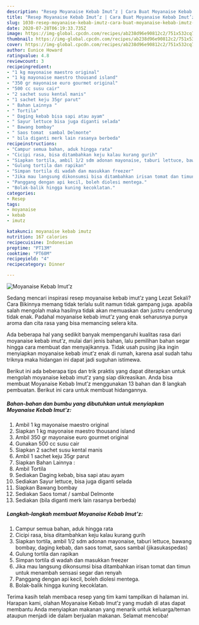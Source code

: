 ```yaml
---
description: "Resep Moyanaise Kebab Imut’z | Cara Buat Moyanaise Kebab Imut’z Yang Sedap"
title: "Resep Moyanaise Kebab Imut’z | Cara Buat Moyanaise Kebab Imut’z Yang Sedap"
slug: 1030-resep-moyanaise-kebab-imutz-cara-buat-moyanaise-kebab-imutz-yang-sedap
date: 2020-07-28T06:19:33.735Z
image: https://img-global.cpcdn.com/recipes/ab238d96e90812c2/751x532cq70/moyanaise-kebab-imutz-foto-resep-utama.jpg
thumbnail: https://img-global.cpcdn.com/recipes/ab238d96e90812c2/751x532cq70/moyanaise-kebab-imutz-foto-resep-utama.jpg
cover: https://img-global.cpcdn.com/recipes/ab238d96e90812c2/751x532cq70/moyanaise-kebab-imutz-foto-resep-utama.jpg
author: Eunice Howard
ratingvalue: 4.8
reviewcount: 3
recipeingredient:
- "1 kg mayonaise maestro original"
- "1 kg mayonaise maestro thousand island"
- "350 gr mayonaise euro gourmet original"
- "500 cc susu cair"
- "2 sachet susu kental manis"
- "1 sachet keju 35gr parut"
- " Bahan Lainnya "
- " Tortila"
- " Daging kebab bisa sapi atau ayam"
- " Sayur lettuce bisa juga diganti selada"
- " Bawang bombay"
- " Saos tomat  sambal Delmonte"
- " bila diganti merk lain rasanya berbeda"
recipeinstructions:
- "Campur semua bahan, aduk hingga rata"
- "Cicipi rasa, bisa ditambahkan keju kalau kurang gurih"
- "Siapkan tortila, ambil 1/2 sdm adonan mayonaise, taburi lettuce, bawang bombay, daging kebab, dan saos tomat, saos sambal (jikasukaspedas)"
- "Gulung tortila dan rapikan"
- "Simpan tortila di wadah dan masukkan freezer"
- "Jika mau langsung dikonsumsi bisa ditambahkan irisan tomat dan timun untuk menambah sensasi segar dan renyah"
- "Panggang dengan api kecil, boleh diolesi mentega."
- "Bolak-balik hingga kuning kecoklatan."
categories:
- Resep
tags:
- moyanaise
- kebab
- imutz

katakunci: moyanaise kebab imutz 
nutrition: 167 calories
recipecuisine: Indonesian
preptime: "PT13M"
cooktime: "PT60M"
recipeyield: "4"
recipecategory: Dinner

---
```



![Moyanaise Kebab Imut’z](https://img-global.cpcdn.com/recipes/ab238d96e90812c2/751x532cq70/moyanaise-kebab-imutz-foto-resep-utama.jpg)

Sedang mencari inspirasi resep moyanaise kebab imut’z yang Lezat Sekali? Cara Bikinnya memang tidak terlalu sulit namun tidak gampang juga. apabila salah mengolah maka hasilnya tidak akan memuaskan dan justru cenderung tidak enak. Padahal moyanaise kebab imut’z yang enak seharusnya punya aroma dan cita rasa yang bisa memancing selera kita.



Ada beberapa hal yang sedikit banyak mempengaruhi kualitas rasa dari moyanaise kebab imut’z, mulai dari jenis bahan, lalu pemilihan bahan segar hingga cara membuat dan menyajikannya. Tidak usah pusing jika ingin menyiapkan moyanaise kebab imut’z enak di rumah, karena asal sudah tahu triknya maka hidangan ini dapat jadi suguhan istimewa.


Berikut ini ada beberapa tips dan trik praktis yang dapat diterapkan untuk mengolah moyanaise kebab imut’z yang siap dikreasikan. Anda bisa membuat Moyanaise Kebab Imut’z menggunakan 13 bahan dan 8 langkah pembuatan. Berikut ini cara untuk membuat hidangannya.

<!--inarticleads1-->

##### Bahan-bahan dan bumbu yang dibutuhkan untuk menyiapkan Moyanaise Kebab Imut’z:

1. Ambil 1 kg mayonaise maestro original
1. Siapkan 1 kg mayonaise maestro thousand island
1. Ambil 350 gr mayonaise euro gourmet original
1. Gunakan 500 cc susu cair
1. Siapkan 2 sachet susu kental manis
1. Ambil 1 sachet keju 35gr parut
1. Siapkan  Bahan Lainnya :
1. Ambil  Tortila
1. Sediakan  Daging kebab, bisa sapi atau ayam
1. Sediakan  Sayur lettuce, bisa juga diganti selada
1. Siapkan  Bawang bombay
1. Sediakan  Saos tomat / sambal Delmonte
1. Sediakan  (bila diganti merk lain rasanya berbeda)




<!--inarticleads2-->

##### Langkah-langkah membuat Moyanaise Kebab Imut’z:

1. Campur semua bahan, aduk hingga rata
1. Cicipi rasa, bisa ditambahkan keju kalau kurang gurih
1. Siapkan tortila, ambil 1/2 sdm adonan mayonaise, taburi lettuce, bawang bombay, daging kebab, dan saos tomat, saos sambal (jikasukaspedas)
1. Gulung tortila dan rapikan
1. Simpan tortila di wadah dan masukkan freezer
1. Jika mau langsung dikonsumsi bisa ditambahkan irisan tomat dan timun untuk menambah sensasi segar dan renyah
1. Panggang dengan api kecil, boleh diolesi mentega.
1. Bolak-balik hingga kuning kecoklatan.




Terima kasih telah membaca resep yang tim kami tampilkan di halaman ini. Harapan kami, olahan Moyanaise Kebab Imut’z yang mudah di atas dapat membantu Anda menyiapkan makanan yang menarik untuk keluarga/teman ataupun menjadi ide dalam berjualan makanan. Selamat mencoba!
